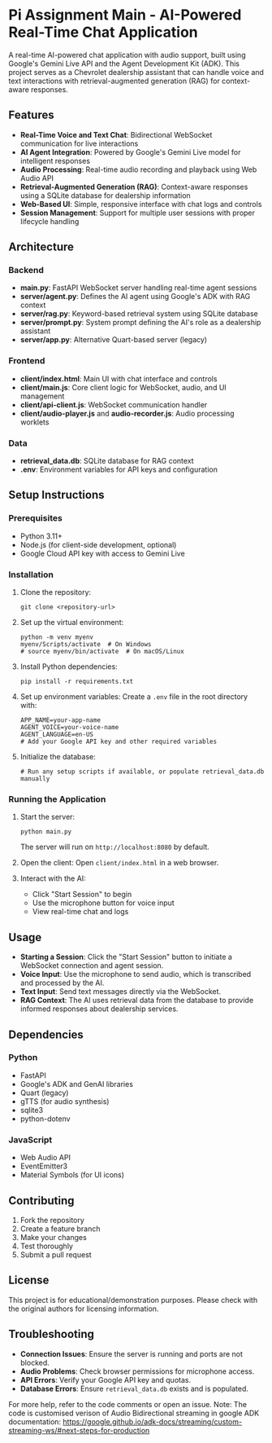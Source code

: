 # Pi Assignment Main - AI-Powered Real-Time Chat Application

A real-time AI-powered chat application with audio support, built using Google's Gemini Live API and the Agent Development Kit (ADK). This project serves as a Chevrolet dealership assistant that can handle voice and text interactions with retrieval-augmented generation (RAG) for context-aware responses.

## Features

- **Real-Time Voice and Text Chat**: Bidirectional WebSocket communication for live interactions
- **AI Agent Integration**: Powered by Google's Gemini Live model for intelligent responses
- **Audio Processing**: Real-time audio recording and playback using Web Audio API
- **Retrieval-Augmented Generation (RAG)**: Context-aware responses using a SQLite database for dealership information
- **Web-Based UI**: Simple, responsive interface with chat logs and controls
- **Session Management**: Support for multiple user sessions with proper lifecycle handling

## Architecture

### Backend
- **main.py**: FastAPI WebSocket server handling real-time agent sessions
- **server/agent.py**: Defines the AI agent using Google's ADK with RAG context
- **server/rag.py**: Keyword-based retrieval system using SQLite database
- **server/prompt.py**: System prompt defining the AI's role as a dealership assistant
- **server/app.py**: Alternative Quart-based server (legacy)

### Frontend
- **client/index.html**: Main UI with chat interface and controls
- **client/main.js**: Core client logic for WebSocket, audio, and UI management
- **client/api-client.js**: WebSocket communication handler
- **client/audio-player.js** and **audio-recorder.js**: Audio processing worklets

### Data
- **retrieval_data.db**: SQLite database for RAG context
- **.env**: Environment variables for API keys and configuration

## Setup Instructions

### Prerequisites
- Python 3.11+
- Node.js (for client-side development, optional)
- Google Cloud API key with access to Gemini Live

### Installation
1. Clone the repository:
   ```
   git clone <repository-url>
   ```

2. Set up the virtual environment:
   ```
   python -m venv myenv
   myenv/Scripts/activate  # On Windows
   # source myenv/bin/activate  # On macOS/Linux
   ```

3. Install Python dependencies:
   ```
   pip install -r requirements.txt
   ```

4. Set up environment variables:
   Create a `.env` file in the root directory with:
   ```
   APP_NAME=your-app-name
   AGENT_VOICE=your-voice-name
   AGENT_LANGUAGE=en-US
   # Add your Google API key and other required variables
   ```

5. Initialize the database:
   ```
   # Run any setup scripts if available, or populate retrieval_data.db manually
   ```

### Running the Application
1. Start the server:
   ```
   python main.py
   ```
   The server will run on `http://localhost:8080` by default.

2. Open the client:
   Open `client/index.html` in a web browser.

3. Interact with the AI:
   - Click "Start Session" to begin
   - Use the microphone button for voice input
   - View real-time chat and logs

## Usage

- **Starting a Session**: Click the "Start Session" button to initiate a WebSocket connection and agent session.
- **Voice Input**: Use the microphone to send audio, which is transcribed and processed by the AI.
- **Text Input**: Send text messages directly via the WebSocket.
- **RAG Context**: The AI uses retrieval data from the database to provide informed responses about dealership services.

## Dependencies

### Python
- FastAPI
- Google's ADK and GenAI libraries
- Quart (legacy)
- gTTS (for audio synthesis)
- sqlite3
- python-dotenv

### JavaScript
- Web Audio API
- EventEmitter3
- Material Symbols (for UI icons)

## Contributing

1. Fork the repository
2. Create a feature branch
3. Make your changes
4. Test thoroughly
5. Submit a pull request

## License

This project is for educational/demonstration purposes. Please check with the original authors for licensing information.

## Troubleshooting

- **Connection Issues**: Ensure the server is running and ports are not blocked.
- **Audio Problems**: Check browser permissions for microphone access.
- **API Errors**: Verify your Google API key and quotas.
- **Database Errors**: Ensure `retrieval_data.db` exists and is populated.

For more help, refer to the code comments or open an issue.
Note: The code is customised verison of Audio Bidirectional streaming in google ADK documentation: https://google.github.io/adk-docs/streaming/custom-streaming-ws/#next-steps-for-production


